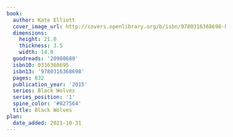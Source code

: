 ```yaml
---
book:
  author: Kate Elliott
  cover_image_url: http://covers.openlibrary.org/b/isbn/9780316368698-L.jpg
  dimensions:
    height: 21.0
    thickness: 3.5
    width: 14.0
  goodreads: '20980680'
  isbn10: 0316368695
  isbn13: '9780316368698'
  pages: 832
  publication_year: '2015'
  series: Black Wolves
  series_position: '1'
  spine_color: '#827564'
  title: Black Wolves
plan:
  date_added: 2021-10-31
---
```

